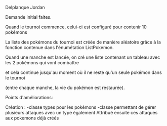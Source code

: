Delplanque Jordan

Demande initial faites.

Quand le tournoi commence, celui-ci est configuré pour contenir 10 pokémons

La liste des pokémons du tournoi est créée de manière aléatoire grâce 
à la fonction contenue dans l'énumétation ListPokemon.

Quand une manche est lancée, on cré une liste contenant un tableau avec les 2 pokémons qui vont combattre

et cela continue jusqu'au moment où il ne reste qu'un seule pokémon dans le tournoi

(entre chaque manche, la vie du pokémon est restaurée).

Points d'améliorations:

Création :  -classe types pour les pokémons 
            -classe permettant de gérer plusieurs attaques avec un type également
            Attribué ensuite ces attaques aux pokemons déjà créés
